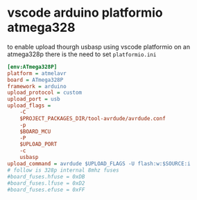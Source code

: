 # vscode arduino platformio atmega328

to enable upload thourgh usbasp using vscode platformio on an atmega328p there is the need to set `platformio.ini`

```ini
[env:ATmega328P]
platform = atmelavr
board = ATmega328P
framework = arduino
upload_protocol = custom
upload_port = usb
upload_flags = 
	-C
	$PROJECT_PACKAGES_DIR/tool-avrdude/avrdude.conf
	-p
	$BOARD_MCU
	-P
	$UPLOAD_PORT
	-c
	usbasp
upload_command = avrdude $UPLOAD_FLAGS -U flash:w:$SOURCE:i
# follow is 328p internal 8mhz fuses
#board_fuses.hfuse = 0xDB
#board_fuses.lfuse = 0xD2
#board_fuses.efuse = 0xFF
```
